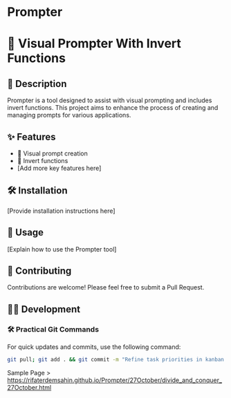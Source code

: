 # Prompter

# 🎨 Visual Prompter With Invert Functions

## 📄 Description

Prompter is a tool designed to assist with visual prompting and includes invert functions. This project aims to enhance the process of creating and managing prompts for various applications.

## ✨ Features

- 🎨 Visual prompt creation
- 🔄 Invert functions
- [Add more key features here]

## 🛠️ Installation

[Provide installation instructions here]

## 🚀 Usage

[Explain how to use the Prompter tool]

## 🤝 Contributing

Contributions are welcome! Please feel free to submit a Pull Request.

## 🧑‍💻 Development

### 🛠️ Practical Git Commands

For quick updates and commits, use the following command:

```bash
git pull; git add . && git commit -m "Refine task priorities in kanban board" && git push
```

Sample Page > https://rifaterdemsahin.github.io/Prompter/27October/divide_and_conquer_27October.html